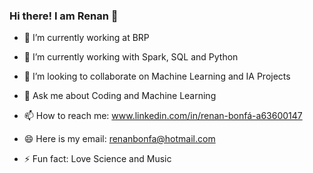 ### Hi there! I am Renan 👋



- 🔭 I’m currently working at BRP

- 🌱 I’m currently working with Spark, SQL and Python

- 👯 I’m looking to collaborate on Machine Learning and IA Projects

- 💬 Ask me about Coding and Machine Learning

- 📫 How to reach me: www.linkedin.com/in/renan-bonfá-a63600147

- 😄 Here is my email: renanbonfa@hotmail.com

- ⚡ Fun fact: Love Science and Music

